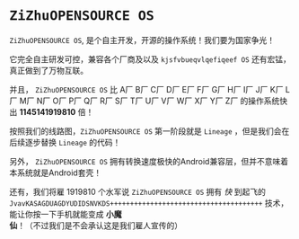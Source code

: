 `ZiZhuOPENSOURCE OS`
==================

`ZiZhuOPENSOURCE OS`, 是个自主开发，开源的操作系统！我们要为国家争光！

它完全自主研发可控，兼容各个厂商及以及 `kjsfvbueqvlqefiqeef OS` 还有宏锰，真正做到了万物互联。

并且， `ZiZhuOPENSOURCE OS` 比 A厂 B厂 C厂 D厂 E厂 F厂 G厂 H厂 I厂 J厂 K厂 L厂 M厂 N厂 O厂 P厂 Q厂 R厂 S厂 T厂 U厂 V厂 W厂 X厂 Y厂 Z厂 的操作系统快出 **1145141919810** 倍！

按照我们的线路图，`ZiZhuOPENSOURCE OS` 第一阶段就是 `Lineage` ，但是我们会在后续逐步替换 `Lineage` 的代码！

另外， `ZiZhuOPENSOURCE OS` 拥有转换速度极快的Android兼容层，但并不意味着本系统就是Android套壳！

还有，我们将雇 1919810 个水军说 `ZiZhuOPENSOURCE OS` 拥有 _快_ 到起飞的 `JvavKASAGDUAGDYUDIDSNVKDS++++++++++++++++++++++++++++++++++++++` 技术， 能让你按一下手机就能变成 **小魔仙**！（不过我们是不会承认这是我们雇人宣传的）

